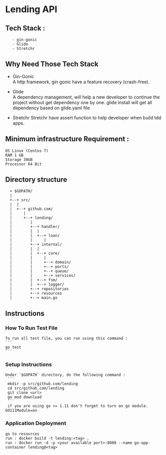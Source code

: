 # Lending API

## Tech Stack : 

```
   - gin-gonic 
   - Glide
   - Stretchr
```

## Why Need Those Tech Stack
   * Gin-Gonic  
   A http framework, gin gonic have a feature recovery (crash-free).  
   
   * Glide  
   A dependency management, will help a new developer to continue the project without get dependency one by one. glide install will get all  
   dependency based on glide.yaml file

   * Stretchr
   Stretchr have assert function to help developer when build tdd apps.

## Minimum infrastructure Requirement : 

   ```
   OS Linux (Centos 7)  
   RAM 1 GB  
   Storage 30GB  
   Processor 64 Bit  
   ```
## Directory structure

```
  + $GOPATH/
  |
  +--+ src/
  |  |
  |  +--+ github.com/
  |     |
  |     +--+ lending/
  |        |
  |        +--+ handler/
  |        |  |
  |        |  +--+ loan/
  |        |     |
  |        +--+ internal/
  |        |  |
  |        |  +--+ core/
  |        |     |
  |        |     +--+ domain/
  |        |     +--+ ports/
  |        |     +--+ queue/
  |        |     +--+ services/
  |        |  +--+ fsm/
  |        |  +--+ logger/
  |        +--+ repositories
  |        +--+ resources
  |        +--+ main.go
```

## Instructions

### How To Run Test File

    To run all test file, you can run using this command :
    ```
    go test
    ```

### Setup Instructions 
    Under `$GOPATH` directory, do the following command :    
     ```
     mkdir -p src/github.com/lending
     cd src/github.com/lending
     git clone <url>
     go mod download
     ``` 
     if you are using go >= 1.11 don't forget to turn on go module. GO111Module=on
### Application Deployment
    go to resources
    run : docker build -t lending:<tag> .
    run : docker run -d -p <your available port>:8080 --name go-app-container lending@<tag>
